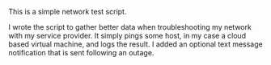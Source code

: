 This is a simple network test script.

I wrote the script to gather better data when troubleshooting my network with my service provider. 
It simply pings some host, in my case a cloud based virtual machine, and logs the result.
I added an optional text message notification that is sent following an outage. 
